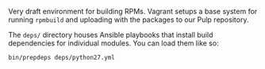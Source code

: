 Very draft environment for building RPMs. Vagrant setups a base system for running `rpmbuild` and uploading with the packages to our Pulp repository.

The `deps/` directory houses Ansible playbooks that install build dependencies for individual modules. You can load them like so:

    bin/prepdeps deps/python27.yml 
